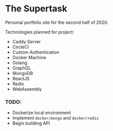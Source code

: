 # The Supertask

Personal portfolio site for the second half of 2020.

Technologies planned for project:

- Caddy Server
- CircleCI
- Custom Authentication
- Docker Machine
- Golang
- GraphQL
- MongoDB
- ReactJS
- Redis
- WebAssembly

### TODO:

- Dockerize local environment
- Implement `docker/mongo` and `docker/redis`
- Begin building API
